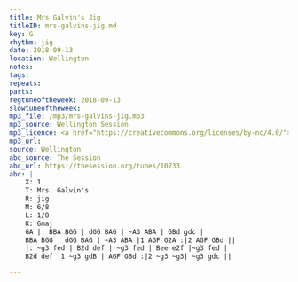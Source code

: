 ```yaml
---
title: Mrs Galvin's Jig
titleID: mrs-galvins-jig.md
key: G
rhythm: jig
date: 2018-09-13
location: Wellington
notes:
tags:
repeats: 
parts: 
regtuneoftheweek: 2018-09-13
slowtuneoftheweek:
mp3_file: /mp3/mrs-galvins-jig.mp3
mp3_source: Wellington Session
mp3_licence: <a href="https://creativecommons.org/licenses/by-nc/4.0/">CC-BY-NC-4.0</a>
mp3_url:
source: Wellington
abc_source: The Session
abc_url: https://thesession.org/tunes/10733
abc: |
    X: 1
    T: Mrs. Galvin's
    R: jig
    M: 6/8
    L: 1/8
    K: Gmaj
    GA |: BBA BGG | dGG BAG | ~A3 ABA | GBd gdc |
    BBA BGG | dGG BAG | ~A3 ABA |1 AGF G2A :|2 AGF GBd ||
    |: ~g3 fed | B2d def | ~g3 fed | Bee e2f |~g3 fed |
    B2d def |1 ~g3 gdB | AGF GBd :|2 ~g3 ~g3| ~g3 gdc ||

---
```

